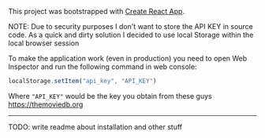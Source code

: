 This project was bootstrapped with [Create React App](https://github.com/facebookincubator/create-react-app).

NOTE:
Due to security purposes I don't want to store the API KEY in source code. As a quick and dirty solution I decided to use local Storage within the local browser session

To make the application work (even in production) you need to open Web Inspector and run the following command in web console:

```javascript
localStorage.setItem("api_key", "API_KEY")
```

Where `"API_KEY"` would be the key you obtain from these guys https://themoviedb.org

--------------

TODO: write readme about installation and other stuff
